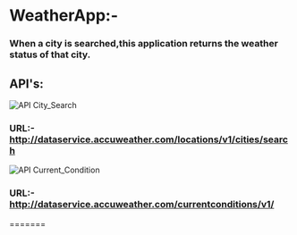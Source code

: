 # WeatherApp:-

### When a city is searched,this application returns the weather status of that city.

## API's:

![API City_Search](https://img.shields.io/badge/API-City_Search-brightgreen.svg)

### URL:-http://dataservice.accuweather.com/locations/v1/cities/search

![API Current_Condition](https://img.shields.io/badge/API-Current_Condition-brightgreen.svg)

### URL:-http://dataservice.accuweather.com/currentconditions/v1/
=======

